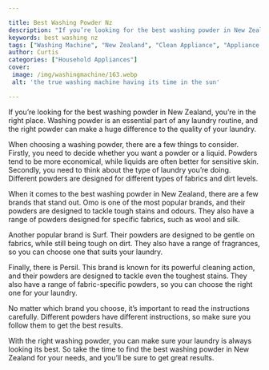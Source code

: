 ```yaml
---

title: Best Washing Powder Nz
description: "If you’re looking for the best washing powder in New Zealand, you’re in the right place. Washing powder is an essential part of an...learn more about it now"
keywords: best washing nz
tags: ["Washing Machine", "New Zealand", "Clean Appliance", "Appliance Guide"]
author: Curtis
categories: ["Household Appliances"]
cover: 
 image: /img/washingmachine/163.webp
 alt: 'the true washing machine having its time in the sun'

---
```


If you’re looking for the best washing powder in New Zealand, you’re in the right place. Washing powder is an essential part of any laundry routine, and the right powder can make a huge difference to the quality of your laundry.

When choosing a washing powder, there are a few things to consider. Firstly, you need to decide whether you want a powder or a liquid. Powders tend to be more economical, while liquids are often better for sensitive skin. Secondly, you need to think about the type of laundry you’re doing. Different powders are designed for different types of fabrics and dirt levels.

When it comes to the best washing powder in New Zealand, there are a few brands that stand out. Omo is one of the most popular brands, and their powders are designed to tackle tough stains and odours. They also have a range of powders designed for specific fabrics, such as wool and silk.

Another popular brand is Surf. Their powders are designed to be gentle on fabrics, while still being tough on dirt. They also have a range of fragrances, so you can choose one that suits your laundry.

Finally, there is Persil. This brand is known for its powerful cleaning action, and their powders are designed to tackle even the toughest stains. They also have a range of fabric-specific powders, so you can choose the right one for your laundry.

No matter which brand you choose, it’s important to read the instructions carefully. Different powders have different instructions, so make sure you follow them to get the best results.

With the right washing powder, you can make sure your laundry is always looking its best. So take the time to find the best washing powder in New Zealand for your needs, and you’ll be sure to get great results.
